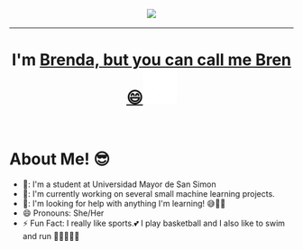 <p align="center">
  <img src="https://miro.medium.com/max/2048/1*OohqW5DGh9CQS4hLY5FXzA.png" height="230"/>
</p>
<hr>
<h1 align="center">I'm <a href="https://github.com/Aryagm">
Brenda, but you can call me Bren😄<a><img src="https://github.com/Kathryn-Jie/Kathryn-Jie/blob/main/wave.gif" width="60px"/></h1>
<Br>
<h1>About Me! 😎</h1>

- 🏫: I'm a student at Universidad Mayor de San Simon
- 🔭: I'm currently working on several small machine learning projects.
- 🤔: I'm looking for help with anything I'm learning! 😅🤖🧠
- 😄 Pronouns: She/Her
- ⚡ Fun Fact: I really like sports.💕​ I play basketball and I also like to swim and run 🏊‍♀️​🏃‍♀️​🏀​
  
